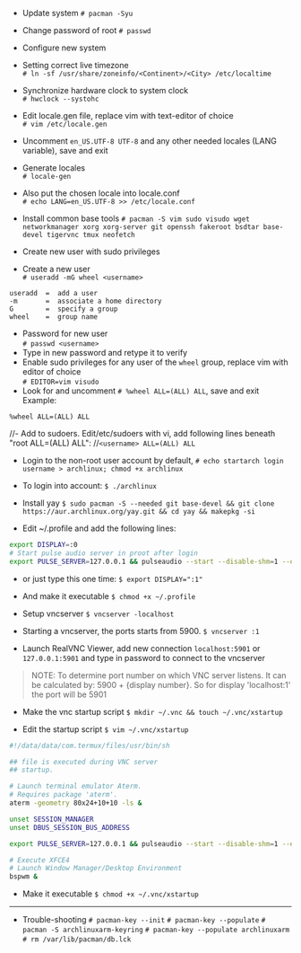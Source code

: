 
- Update system
`# pacman -Syu`

- Change password of root
`# passwd`

- Configure new system  
- Setting correct live timezone  
 `# ln -sf /usr/share/zoneinfo/<Continent>/<City> /etc/localtime`  
- Synchronize hardware clock to system clock  
 `# hwclock --systohc`  
- Edit locale.gen file, replace vim with text-editor of choice  
 `# vim /etc/locale.gen`  
- Uncomment `en_US.UTF-8 UTF-8` and any other needed locales (LANG variable), save and exit  
- Generate locales  
 `# locale-gen`  
- Also put the chosen locale into locale.conf  
 `# echo LANG=en_US.UTF-8 >> /etc/locale.conf`  

- Install common base tools
`# pacman -S vim sudo visudo wget networkmanager xorg xorg-server git openssh fakeroot bsdtar base-devel tigervnc tmux neofetch`

- Create new user with sudo privileges  
- Create a new user  
`# useradd -mG wheel <username>`  
```
useradd  =  add a user
-m       =  associate a home directory
G        =  specify a group
wheel    =  group name
```
- Password for new user  
`# passwd <username>`  
- Type in new password and retype it to verify  
- Enable sudo privileges for any user of the `wheel` group, replace vim with editor of choice  
`# EDITOR=vim visudo`  
- Look for and uncomment `# %wheel ALL=(ALL) ALL`, save and exit  
  Example:  
```
%wheel ALL=(ALL) ALL
```

//- Add <username> to sudoers. Edit/etc/sudoers with vi, add following lines beneath "root ALL=(ALL) ALL":
//`<username> ALL=(ALL) ALL`

- Login to the non-root user account by default,
`# echo startarch login username > archlinux; chmod +x archlinux`

- To login into account:
`$ ./archlinux`

- Install yay
`$ sudo pacman -S --needed git base-devel && git clone https://aur.archlinux.org/yay.git && cd yay && makepkg -si`

- Edit ~/.profile and add the following lines:
```bash
export DISPLAY=:0
# Start pulse audio server in proot after login
export PULSE_SERVER=127.0.0.1 && pulseaudio --start --disable-shm=1 --exit-idle-time=-1
```
- or just type this one time:
`$ export DISPLAY=":1"`

- And make it executable
`$ chmod +x ~/.profile`

- Setup vncserver
`$ vncserver -localhost`

- Starting a vncserver, the ports starts from 5900.
`$ vncserver :1`

- Launch RealVNC Viewer, add new connection `localhost:5901` or `127.0.0.1:5901` and type in password to connect to the vncserver
> NOTE: To determine port number on which VNC server listens. It can be calculated by: 5900 + {display number}. So for display 'localhost:1' the port will be 5901

- Make the vnc startup script
`$ mkdir ~/.vnc && touch ~/.vnc/xstartup`

- Edit the startup script
`$ vim ~/.vnc/xstartup`
```bash
#!/data/data/com.termux/files/usr/bin/sh

## file is executed during VNC server
## startup.

# Launch terminal emulator Aterm.
# Requires package 'aterm'.
aterm -geometry 80x24+10+10 -ls &

unset SESSION_MANAGER
unset DBUS_SESSION_BUS_ADDRESS

export PULSE_SERVER=127.0.0.1 && pulseaudio --start --disable-shm=1 --exit-idle-time=-1

# Execute XFCE4
# Launch Window Manager/Desktop Environment
bspwm &

```
- Make it executable
`$ chmod +x ~/.vnc/xstartup`

- - -

- Trouble-shooting
`# pacman-key --init`
`# pacman-key --populate`
`# pacman -S archlinuxarm-keyring`
`# pacman-key --populate archlinuxarm`
`# rm /var/lib/pacman/db.lck`

